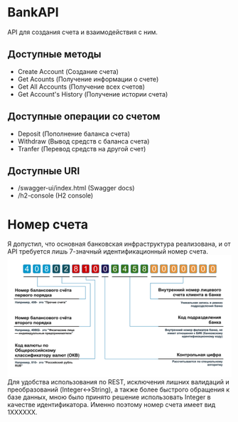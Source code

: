 # BankAPI
API для создания счета и взаимодействия с ним.
## Доступные методы
- Create Account (Создание счета)
- Get Acounts (Получение информации о счете)
- Get All Accounts (Получение всех счетов)
- Get Account's History (Получение истории счета)
## Доступные операции со счетом
- Deposit (Пополнение баланса счета)
- Withdraw (Вывод средств с баланса счета)
- Tranfer (Перевод средств на другой счет)
## Доступные URI
- /swagger-ui/index.html (Swagger docs)
- /h2-console (H2 console)
# Номер счета
Я допустил, что основная банковская инфраструктура реализована, и от API требуется лишь 7-значный идентификационный номер счета.
![Пример банковского счета](https://github.com/rthoor/BankAPI/blob/master/account.png?raw=true)
Для удобства использования по REST, исключения лишних валидаций и преобразований (Integer<->String), а также более быстрого обращения к базе данных, мною было принято решение использовать Integer в качестве идентификатора. Именно поэтому номер счета имеет вид 1XXXXXX.


